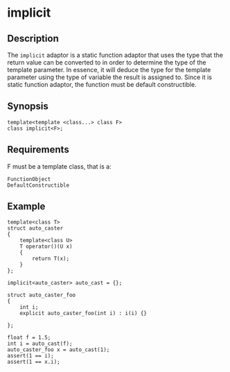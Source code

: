 implicit
========

Description
-----------

The `implicit` adaptor is a static function adaptor that uses the type
that the return value can be converted to in order to determine the type
of the template parameter. In essence, it will deduce the type for the
template parameter using the type of variable the result is assigned to.
Since it is static function adaptor, the function must be default
constructible.

Synopsis
--------

    template<template <class...> class F>
    class implicit<F>;

Requirements
------------

F must be a template class, that is a:

    FunctionObject
    DefaultConstructible

Example
-------

    template<class T>
    struct auto_caster
    {
        template<class U>
        T operator()(U x)
        {
            return T(x);
        }
    };

    implicit<auto_caster> auto_cast = {};

    struct auto_caster_foo
    {
        int i;
        explicit auto_caster_foo(int i) : i(i) {}

    };

    float f = 1.5;
    int i = auto_cast(f);
    auto_caster_foo x = auto_cast(1);
    assert(1 == i);
    assert(1 == x.i);

